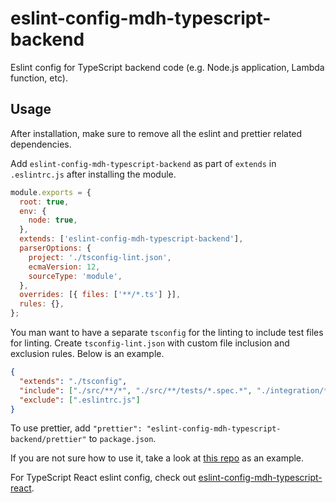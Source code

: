# eslint-config-mdh-typescript-backend

Eslint config for TypeScript backend code (e.g. Node.js application, Lambda function, etc).

## Usage

After installation, make sure to remove all the eslint and prettier related dependencies.

Add `eslint-config-mdh-typescript-backend` as part of `extends` in `.eslintrc.js` after installing the module.

```js
module.exports = {
  root: true,
  env: {
    node: true,
  },
  extends: ['eslint-config-mdh-typescript-backend'],
  parserOptions: {
    project: './tsconfig-lint.json',
    ecmaVersion: 12,
    sourceType: 'module',
  },
  overrides: [{ files: ['**/*.ts'] }],
  rules: {},
};
```

You man want to have a separate `tsconfig` for the linting to include test files for linting. Create `tsconfig-lint.json` with custom file inclusion and exclusion rules. Below is an example.

```json
{
  "extends": "./tsconfig",
  "include": ["./src/**/*", "./src/**/tests/*.spec.*", "./integration/**/*"],
  "exclude": [".eslintrc.js"]
}
```

To use prettier, add `"prettier": "eslint-config-mdh-typescript-backend/prettier"` to `package.json`.

If you are not sure how to use it, take a look at [this repo](https://github.com/aws-lambda-template-generator/ts-graphql-hello-world-sam-cli) as an example.

For TypeScript React eslint config, check out [eslint-config-mdh-typescript-react](https://www.npmjs.com/package/eslint-config-mdh-typescript-react).
